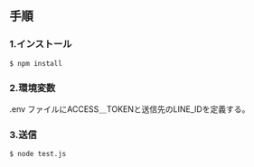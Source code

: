## 手順
### 1.インストール
```
$ npm install
```

### 2.環境変数
.env ファイルにACCESS＿TOKENと送信先のLINE_IDを定義する。

### 3.送信
```
$ node test.js
```
